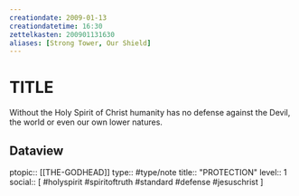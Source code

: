 ```yaml
---
creationdate: 2009-01-13
creationdatetime: 16:30
zettelkasten: 200901131630
aliases: [Strong Tower, Our Shield]
---
```

# TITLE
Without the Holy Spirit of Christ humanity has no defense against the Devil, the world or even our own lower natures.

## Dataview
ptopic:: [[THE-GODHEAD]]
type:: #type/note
title:: "PROTECTION"
level:: 1
social:: [ #holyspirit #spiritoftruth #standard #defense #jesuschrist ]